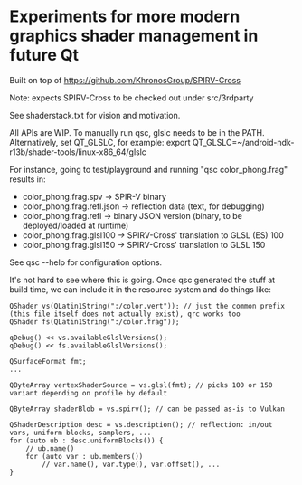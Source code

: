 Experiments for more modern graphics shader management in future Qt
===================================================================

Built on top of https://github.com/KhronosGroup/SPIRV-Cross

Note: expects SPIRV-Cross to be checked out under src/3rdparty

See shaderstack.txt for vision and motivation.

All APIs are WIP. To manually run qsc, glslc needs to be in the PATH.
Alternatively, set QT_GLSLC, for example: export QT_GLSLC=~/android-ndk-r13b/shader-tools/linux-x86_64/glslc

For instance, going to test/playground and running "qsc color_phong.frag" results in:

 * color_phong.frag.spv -> SPIR-V binary
 * color_phong.frag.refl.json -> reflection data (text, for debugging)
 * color_phong.frag.refl -> binary JSON version (binary, to be deployed/loaded at runtime)
 * color_phong.frag.glsl100 -> SPIRV-Cross' translation to GLSL (ES) 100
 * color_phong.frag.glsl150 -> SPIRV-Cross' translation to GLSL 150

See qsc --help for configuration options.

It's not hard to see where this is going. Once qsc generated the stuff at build
time, we can include it in the resource system and do things like:

```
QShader vs(QLatin1String(":/color.vert")); // just the common prefix (this file itself does not actually exist), qrc works too
QShader fs(QLatin1String(":/color.frag"));

qDebug() << vs.availableGlslVersions();
qDebug() << fs.availableGlslVersions();

QSurfaceFormat fmt;
...

QByteArray vertexShaderSource = vs.glsl(fmt); // picks 100 or 150 variant depending on profile by default

QByteArray shaderBlob = vs.spirv(); // can be passed as-is to Vulkan

QShaderDescription desc = vs.description(); // reflection: in/out vars, uniform blocks, samplers, ...
for (auto ub : desc.uniformBlocks()) {
    // ub.name()
    for (auto var : ub.members())
        // var.name(), var.type(), var.offset(), ...
}
```
